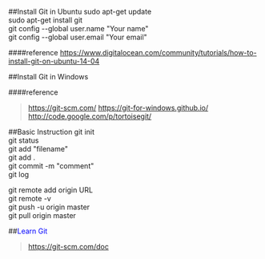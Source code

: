 ##Install Git in Ubuntu
sudo apt-get update <br>
sudo apt-get install git <br>
git config --global user.name "Your name" <br>
git config --global user.email "Your email" <br>

####reference
https://www.digitalocean.com/community/tutorials/how-to-install-git-on-ubuntu-14-04

##Install Git in Windows

####reference
>https://git-scm.com/
>https://git-for-windows.github.io/
>http://code.google.com/p/tortoisegit/

##Basic Instruction
git init <br>
git status <br>
git add "filename" <br>
git add .<br>
git commit -m "comment" <br>
git log <br>

git remote add origin URL <br>
git remote -v <br>
git push -u origin master <br>
git pull origin master <br>

##<span style='color:blue'>Learn Git</span>
>https://git-scm.com/doc


